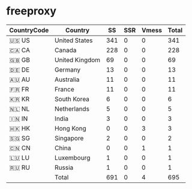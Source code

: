 # freeproxy

|CountryCode|Country|SS|SSR|Vmess|Total|
|  ----  | ----  |  ----  | ----  |  ----  | ----  |
|🇺🇸 US|United States|341|0|0|341|
|🇨🇦 CA|Canada|228|0|0|228|
|🇬🇧 GB|United Kingdom|69|0|0|69|
|🇩🇪 DE|Germany|13|0|0|13|
|🇦🇺 AU|Australia|11|0|0|11|
|🇫🇷 FR|France|11|0|0|11|
|🇰🇷 KR|South Korea|6|0|0|6|
|🇳🇱 NL|Netherlands|5|0|0|5|
|🇮🇳 IN|India|3|0|0|3|
|🇭🇰 HK|Hong Kong|0|0|3|3|
|🇸🇬 SG|Singapore|2|0|0|2|
|🇨🇳 CN|China|0|0|1|1|
|🇱🇺 LU|Luxembourg|1|0|0|1|
|🇷🇺 RU|Russia|1|0|0|1|
||Total|691|0|4|695|
